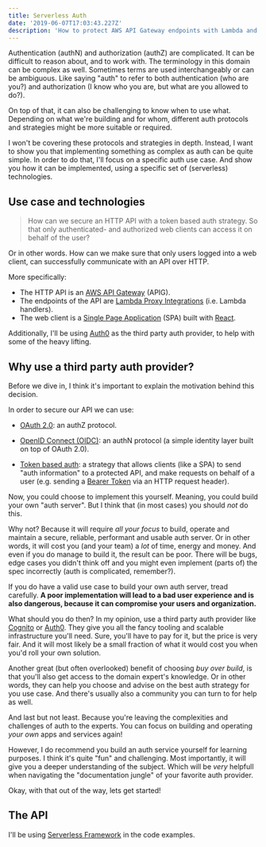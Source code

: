 ```yaml
---
title: Serverless Auth
date: '2019-06-07T17:03:43.227Z'
description: 'How to protect AWS API Gateway endpoints with Lambda and Auth0.'
---
```


Authentication (authN) and authorization (authZ) are complicated. It can be difficult to reason about, and to work with. The terminology in this domain can be complex as well. Sometimes terms are used interchangeably or can be ambiguous. Like saying "auth" to refer to both authentication (who are you?) and authorization (I know who you are, but what are you allowed to do?).

On top of that, it can also be challenging to know when to use what. Depending on what we're building and for whom, different auth protocols and strategies might be more suitable or required.

I won't be covering these protocols and strategies in depth. Instead, I want to show you that implementing something as complex as auth can be quite simple. In order to do that, I'll focus on a specific auth use case. And show you how it can be implemented, using a specific set of (serverless) technologies.

## Use case and technologies

> How can we secure an HTTP API with a token based auth strategy. So that only authenticated- and authorized web clients can access it on behalf of the user?

Or in other words. How can we make sure that only users logged into a web client, can successfully communicate with an API over HTTP.

More specifically:

- The HTTP API is an <a href="https://docs.aws.amazon.com/apigateway/latest/developerguide/welcome.html" target="_blank" rel="noopener noreferrer">AWS API Gateway</a> (APIG).
- The endpoints of the API are <a href="https://docs.aws.amazon.com/apigateway/latest/developerguide/set-up-lambda-proxy-integrations.html" target="_blank" rel="noopener noreferrer">Lambda Proxy Integrations</a> (i.e. Lambda handlers).
- The web client is a <a href="https://en.wikipedia.org/wiki/Single-page_application" target="_blank" rel="noopener noreferrer">Single Page Application</a> (SPA) built with <a href="https://reactjs.org/" target="_blank" rel="noopener noreferrer">React</a>.

Additionally, I'll be using <a href="https://auth0.com/" target="_blank" rel="noopener noreferrer">Auth0</a> as the third party auth provider, to help with some of the heavy lifting.

## Why use a third party auth provider?

Before we dive in, I think it's important to explain the motivation behind this decision.

In order to secure our API we can use:

- <a href="https://oauth.net/2/" target="_blank" rel="noopener noreferrer">OAuth 2.0</a>: an authZ protocol.

- <a href="https://openid.net/connect/" target="_blank" rel="noopener noreferrer">OpenID Connect (OIDC)</a>: an authN protocol (a simple identity layer built on top of OAuth 2.0).

- <a href="https://auth0.com/learn/token-based-authentication-made-easy/" target="_blank" rel="noopener noreferrer">Token based auth</a>: a strategy that allows clients (like a SPA) to send "auth information" to a protected API, and make requests on behalf of a user (e.g. sending a <a href="https://oauth.net/2/bearer-tokens/" target="_blank" rel="noopener noreferrer">Bearer Token</a> via an HTTP request header).

Now, you could choose to implement this yourself. Meaning, you could build your own "auth server". But I think that (in most cases) you should _not_ do this.

Why not? Because it will require _all your focus_ to build, operate and maintain a secure, reliable, performant and usable auth server. Or in other words, it will cost you (and your team) a _lot_ of time, energy and money. And even if you do manage to build it, the result can be poor. There will be bugs, edge cases you didn't think off and you might even implement (parts of) the spec incorrectly (auth is complicated, remember?).

If you do have a valid use case to build your own auth server, tread carefully. **A poor implementation will lead to a bad user experience and is also dangerous, because it can compromise your users and organization.**

What should you do then? In my opinion, use a third party auth provider like <a href="https://aws.amazon.com/cognito/" target="_blank" rel="noopener noreferrer">Cognito</a> or <a href="https://auth0.com/" target="_blank" rel="noopener noreferrer">Auth0</a>. They give you all the fancy tooling and scalable infrastructure you'll need. Sure, you'll have to pay for it, but the price is very fair. And it will most likely be a small fraction of what it would cost you when you'd roll your own solution.

Another great (but often overlooked) benefit of choosing _buy over build_, is that you'll also get access to the domain expert's knowledge. Or in other words, they can help you choose and advise on the best auth strategy for you use case. And there's usually also a community you can turn to for help as well.

And last but not least. Because you're leaving the complexities and challenges of auth to the experts. You can focus on building and operating _your own_ apps and services again!

However, I do recommend you build an auth service yourself for learning purposes. I think it's quite "fun" and challenging. Most importantly, it will give you a deeper understanding of the subject. Which will be _very_ helpfull when navigating the "documentation jungle" of your favorite auth provider.

Okay, with that out of the way, lets get started!

## The API

I'll be using <a href="https://serverless.com/" target="_blank" rel="noopener noreferrer">Serverless Framework</a> in the code examples.
